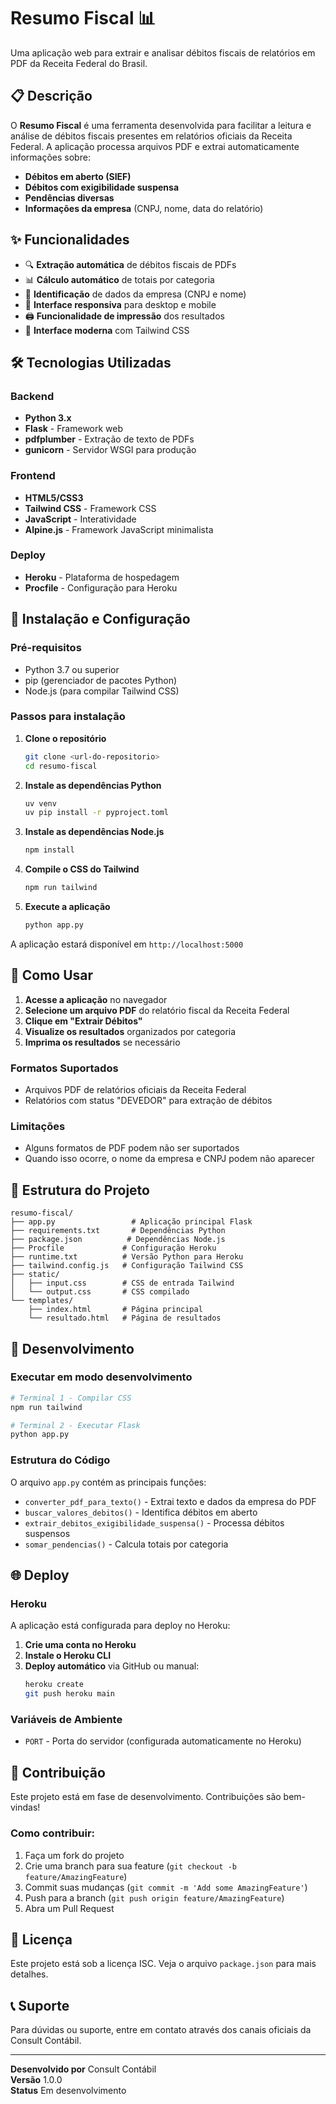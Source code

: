 # Resumo Fiscal 📊

Uma aplicação web para extrair e analisar débitos fiscais de relatórios em PDF da Receita Federal do Brasil.

## 📋 Descrição

O **Resumo Fiscal** é uma ferramenta desenvolvida para facilitar a leitura e análise de débitos fiscais presentes em relatórios oficiais da Receita Federal. A aplicação processa arquivos PDF e extrai automaticamente informações sobre:

- **Débitos em aberto (SIEF)**
- **Débitos com exigibilidade suspensa**
- **Pendências diversas**
- **Informações da empresa** (CNPJ, nome, data do relatório)

## ✨ Funcionalidades

- 🔍 **Extração automática** de débitos fiscais de PDFs
- 📊 **Cálculo automático** de totais por categoria
- 🏢 **Identificação** de dados da empresa (CNPJ e nome)
- 📱 **Interface responsiva** para desktop e mobile
- 🖨️ **Funcionalidade de impressão** dos resultados
- 🎨 **Interface moderna** com Tailwind CSS

## 🛠️ Tecnologias Utilizadas

### Backend
- **Python 3.x**
- **Flask** - Framework web
- **pdfplumber** - Extração de texto de PDFs
- **gunicorn** - Servidor WSGI para produção

### Frontend
- **HTML5/CSS3**
- **Tailwind CSS** - Framework CSS
- **JavaScript** - Interatividade
- **Alpine.js** - Framework JavaScript minimalista

### Deploy
- **Heroku** - Plataforma de hospedagem
- **Procfile** - Configuração para Heroku

## 🚀 Instalação e Configuração

### Pré-requisitos
- Python 3.7 ou superior
- pip (gerenciador de pacotes Python)
- Node.js (para compilar Tailwind CSS)

### Passos para instalação

1. **Clone o repositório**
   ```bash
   git clone <url-do-repositorio>
   cd resumo-fiscal
   ```

2. **Instale as dependências Python**
   ```bash
   uv venv
   uv pip install -r pyproject.toml
   ```

3. **Instale as dependências Node.js**
   ```bash
   npm install
   ```

4. **Compile o CSS do Tailwind**
   ```bash
   npm run tailwind
   ```

5. **Execute a aplicação**
   ```bash
   python app.py
   ```

A aplicação estará disponível em `http://localhost:5000`

## 📖 Como Usar

1. **Acesse a aplicação** no navegador
2. **Selecione um arquivo PDF** do relatório fiscal da Receita Federal
3. **Clique em "Extrair Débitos"**
4. **Visualize os resultados** organizados por categoria
5. **Imprima os resultados** se necessário

### Formatos Suportados
- Arquivos PDF de relatórios oficiais da Receita Federal
- Relatórios com status "DEVEDOR" para extração de débitos

### Limitações
- Alguns formatos de PDF podem não ser suportados
- Quando isso ocorre, o nome da empresa e CNPJ podem não aparecer

## 📁 Estrutura do Projeto

```
resumo-fiscal/
├── app.py                 # Aplicação principal Flask
├── requirements.txt       # Dependências Python
├── package.json          # Dependências Node.js
├── Procfile             # Configuração Heroku
├── runtime.txt          # Versão Python para Heroku
├── tailwind.config.js   # Configuração Tailwind CSS
├── static/
│   ├── input.css        # CSS de entrada Tailwind
│   └── output.css       # CSS compilado
└── templates/
    ├── index.html       # Página principal
    └── resultado.html   # Página de resultados
```

## 🔧 Desenvolvimento

### Executar em modo desenvolvimento
```bash
# Terminal 1 - Compilar CSS
npm run tailwind

# Terminal 2 - Executar Flask
python app.py
```

### Estrutura do Código

O arquivo `app.py` contém as principais funções:

- `converter_pdf_para_texto()` - Extrai texto e dados da empresa do PDF
- `buscar_valores_debitos()` - Identifica débitos em aberto
- `extrair_debitos_exigibilidade_suspensa()` - Processa débitos suspensos
- `somar_pendencias()` - Calcula totais por categoria

## 🌐 Deploy

### Heroku
A aplicação está configurada para deploy no Heroku:

1. **Crie uma conta no Heroku**
2. **Instale o Heroku CLI**
3. **Deploy automático** via GitHub ou manual:
   ```bash
   heroku create
   git push heroku main
   ```

### Variáveis de Ambiente
- `PORT` - Porta do servidor (configurada automaticamente no Heroku)

## 🤝 Contribuição

Este projeto está em fase de desenvolvimento. Contribuições são bem-vindas!

### Como contribuir:
1. Faça um fork do projeto
2. Crie uma branch para sua feature (`git checkout -b feature/AmazingFeature`)
3. Commit suas mudanças (`git commit -m 'Add some AmazingFeature'`)
4. Push para a branch (`git push origin feature/AmazingFeature`)
5. Abra um Pull Request

## 📝 Licença

Este projeto está sob a licença ISC. Veja o arquivo `package.json` para mais detalhes.

## 📞 Suporte

Para dúvidas ou suporte, entre em contato através dos canais oficiais da Consult Contábil.

---

**Desenvolvido por** Consult Contábil  
**Versão** 1.0.0  
**Status** Em desenvolvimento 